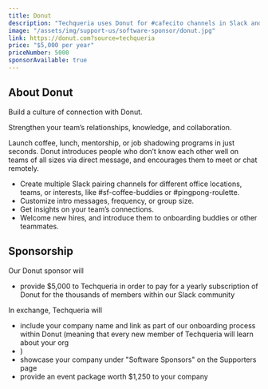 ```yaml
---
title: Donut
description: "Techqueria uses Donut for #cafecito channels in Slack and with a sponsor, we can use Donut to facilitate thousands of connections between Latinx professionals in the tech industry."
image: "/assets/img/support-us/software-sponsor/donut.jpg"
link: https://donut.com?source=techqueria
price: "$5,000 per year"
priceNumber: 5000
sponsorAvailable: true
---
```


## About Donut

Build a culture of connection with Donut.

Strengthen your team’s relationships, knowledge, and collaboration.

Launch coffee, lunch, mentorship, or job shadowing programs in just seconds. Donut introduces people who don’t know each other well on teams of all sizes via direct message, and encourages them to meet or chat remotely.

- Create multiple Slack pairing channels for different office locations, teams, or interests, like #sf-coffee-buddies or #pingpong-roulette.
- Customize intro messages, frequency, or group size.
- Get insights on your team’s connections.
- Welcome new hires, and introduce them to onboarding buddies or other teammates.

## Sponsorship

Our Donut sponsor will

- provide $5,000 to Techqueria in order to pay for a yearly subscription of Donut for the thousands of members within our Slack community

In exchange, Techqueria will

- include your company name and link as part of our onboarding process within Donut (meaning that every new member of Techqueria will learn about your org
- )
- showcase your company under "Software Sponsors" on the Supporters page
- provide an event package worth $1,250 to your company
